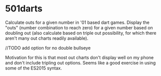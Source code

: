 # 501darts
Calculate outs for a given number in '01 based dart games.
Display the "outs" (number combination to reach zero) for a given number based on doubling out 
(also calculate based on triple out possibility, for which there aren't many out charts readily available).

//TODO add option for no double bullseye


Motivation for this is that most out charts don't display well on my phone and don't include tripling out options. Seems like a good exercise in using some of the ES2015 syntax.




